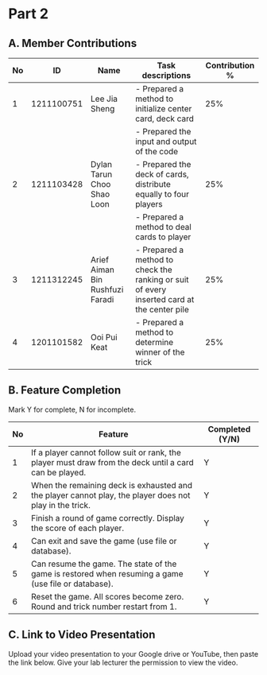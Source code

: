 # Part 2

## A. Member Contributions

No | ID         | Name                              | Task descriptions                                                                   | Contribution %
-- | ---------- | --------------------------------- | ----------------------------------------------------------------------------------- | --------------
1  | 1211100751 | Lee Jia Sheng                     | - Prepared a method to initialize center card, deck card                            |       25%
   |            |                                  || - Prepared the input and output of the code                                         |
2  | 1211103428 | Dylan Tarun Choo Shao Loon        | - Prepared the deck of cards, distribute equally to four players                    |       25%
   |            |                                  || - Prepared a method to deal cards to player                                         |
3  | 1211312245 | Arief Aiman Bin Rushfuzi Faradi   | - Prepared a method to check the ranking or suit of every inserted card at the center pile     |       25%
4  | 1201101582 | Ooi Pui Keat                      | - Prepared a method to determine winner of the trick                                |       25%


## B. Feature Completion

Mark Y for complete, N for incomplete.

No | Feature                                                                         | Completed (Y/N)
-- | ------------------------------------------------------------------------------- | ---------------
1  |If a player cannot follow suit or rank, the player must draw from the deck until a card can be played.                         |        Y
2  | When the remaining deck is exhausted and the player cannot play, the player does not play in the trick.                                    |        Y
3  | Finish a round of game correctly. Display the score of each player.             |        Y
4  | Can exit and save the game (use file or database).                              |        Y
5  | Can resume the game. The state of the game is restored when resuming a game (use file or database).              |        Y
6  | Reset the game. All scores become zero. Round and trick number restart from 1.  |        Y


 
## C. Link to Video Presentation

Upload your video presentation to your Google drive or YouTube, then paste the link below. Give your lab lecturer the permission to view the video.


